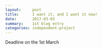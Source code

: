 ```yaml
---
layout:     post
title:      I want it, and I want it now!
date:       2017-03-03
summary:    1st blog entry
categories: independent-project
---
```


Deadline on the 1st March
